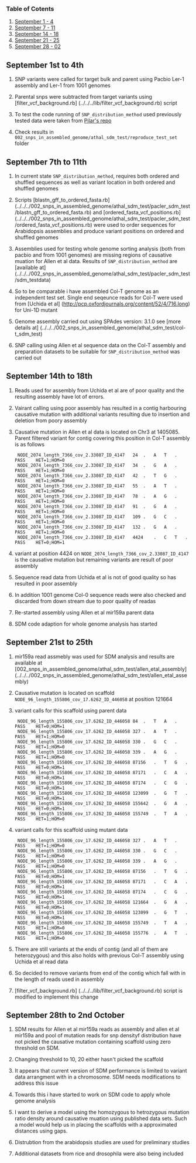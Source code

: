 ### Table of Cotents
1. [September 1 - 4](#september-1st-to-4th)
2. [September 7 - 11](#september-7th-to-11th)
3. [September 14 - 18](#september-14th-to-18th)
4. [September 21 - 25](#september-21st-to-25th)
5. [September 28 - 02](#september-28th-to-2nd-october)


## September 1st to 4th

1. SNP variants were called for target bulk and parent using Pacbio Ler-1 assembly and Ler-1 from 1001 genomes

2. Parental snps were subtracted from target variants using [filter\_vcf\_background.rb] (../../../lib/filter_vcf_background.rb) script

3. To test the code running of `SNP_distribution_method` used previously tested data were taken from [Pilar's repo](https://github.com/pilarcormo/SNP_distribution_method/tree/master/arabidopsis_datasets/No_centromere/100kb_contigs/bcf2_nocen_chr3_100kb)

4. Check results in `002_snps_in_assembled_genome/athal_sdm_test/reproduce_test_set` folder



## September 7th to 11th

1. In current state `SNP_distribution_method`, requires both ordered and shuffled sequences as well as variant location in both ordered and shuffled genomes

2. Scripts [blastn\_gff\_to\_ordered_fasta.rb] (../../../002_snps_in_assembled_genome/athal_sdm_test/pacler_sdm_test/blastn_gff_to_ordered_fasta.rb) and [ordered\_fasta\_vcf\_positions.rb] (../../../002_snps_in_assembled_genome/athal_sdm_test/pacler_sdm_test/ordered_fasta_vcf_positions.rb) were used to order sequences for Arabidopsis assemblies and produce variant positions on ordered and shuffled genomes

3. Assemblies used for testing whole genome sorting analysis (both from pacbio and from 1001 genomes) are missing regions of causative muation for Allen et al data. Results of `SNP_distribution_method` are [available at] (../../../002_snps_in_assembled_genome/athal_sdm_test/pacler_sdm_test/sdm_testdata)

4. So to be comparable i have assembled Col-T genome as an independent test set. Single end seqeunce reads for Col-T were used from [Uchida et al] (http://pcp.oxfordjournals.org/content/52/4/716.long) for Uni-1D mutant

5. Genome assembly carried out using SPAdes version: 3.1.0 see [more details at] (../../../002_snps_in_assembled_genome/athal_sdm_test/col-t_sdm_test)

6. SNP calling using Allen et al sequence data on the Col-T assembly and preparation datasets to be suitable for `SNP_distribution_method` was carried out



## September 14th to 18th

1. Reads used for assembly from Uchida et al are of poor quality and the resulting assembly have lot of errors.

2. Vairant calling using poor assembly has resulted in a contig harbouring causative mutation with additional variants resulting due to insertion and deletion from poory assembly

3. Causative mutation in Allen et al data is located on Chr3 at 1405085. Parent filtered variant for contig covering this position in Col-T assembly is as follows

		NODE_2074_length_7366_cov_2.33087_ID_4147	24	.	A	T	.	PASS	HET=1;HOM=0
		NODE_2074_length_7366_cov_2.33087_ID_4147	34	.	G	A	.	PASS	HET=1;HOM=0
		NODE_2074_length_7366_cov_2.33087_ID_4147	42	.	T	G	.	PASS	HET=1;HOM=0
		NODE_2074_length_7366_cov_2.33087_ID_4147	55	.	A	T	.	PASS	HET=1;HOM=0
		NODE_2074_length_7366_cov_2.33087_ID_4147	78	.	A	G	.	PASS	HET=1;HOM=0
		NODE_2074_length_7366_cov_2.33087_ID_4147	91	.	G	A	.	PASS	HET=1;HOM=0
		NODE_2074_length_7366_cov_2.33087_ID_4147	109	.	G	C	.	PASS	HET=1;HOM=0
		NODE_2074_length_7366_cov_2.33087_ID_4147	132	.	G	A	.	PASS	HET=1;HOM=0
		NODE_2074_length_7366_cov_2.33087_ID_4147	4424	.	C	T	.	PASS	HET=0;HOM=1
		
4. variant at position 4424 on `NODE_2074_length_7366_cov_2.33087_ID_4147` is the causative mutation but remaining variants are result of poor assembly

5. Sequence read data from Uchida et al is not of good quality so has resulted in poor assembly 

6. In addition 1001 genome Col-0 sequence reads were also checked and discarded from down stream due to poor quality of readas

7. Re-started assembly using Allen et al mir159a parent data

8. SDM code adaption for whole genome analysis has started


## September 21st to 25th

1. mir159a read assmebly was used for SDM analysis and results are available at [002\_snps\_in\_assembled\_genome/athal\_sdm\_test/allen\_etal\_assembly] (../../../002_snps_in_assembled_genome/athal_sdm_test/allen_etal_assembly)

2. Causative mutation is located on scaffold `NODE_96_length_155806_cov_17.6262_ID_446058` at position 121664

3. variant calls for this scaffold using parent data

		NODE_96_length_155806_cov_17.6262_ID_446058	84	.	T	A	.	PASS	HET=0;HOM=1
		NODE_96_length_155806_cov_17.6262_ID_446058	327	.	A	T	.	PASS	HET=1;HOM=0
		NODE_96_length_155806_cov_17.6262_ID_446058	330	.	G	C	.	PASS	HET=1;HOM=0
		NODE_96_length_155806_cov_17.6262_ID_446058	339	.	A	G	.	PASS	HET=1;HOM=0
		NODE_96_length_155806_cov_17.6262_ID_446058	87156	.	T	G	.	PASS	HET=0;HOM=1
		NODE_96_length_155806_cov_17.6262_ID_446058	87171	.	C	A	.	PASS	HET=0;HOM=1
		NODE_96_length_155806_cov_17.6262_ID_446058	87174	.	C	G	.	PASS	HET=0;HOM=1
		NODE_96_length_155806_cov_17.6262_ID_446058	123099	.	G	T	.	PASS	HET=0;HOM=1
		NODE_96_length_155806_cov_17.6262_ID_446058	155642	.	G	A	.	PASS	HET=0;HOM=1
		NODE_96_length_155806_cov_17.6262_ID_446058	155749	.	T	A	.	PASS	HET=1;HOM=0


4. variant calls for this scaffold using mutant data

		NODE_96_length_155806_cov_17.6262_ID_446058	327	.	A	T	.	PASS	HET=1;HOM=0
		NODE_96_length_155806_cov_17.6262_ID_446058	330	.	G	C	.	PASS	HET=1;HOM=0
		NODE_96_length_155806_cov_17.6262_ID_446058	339	.	A	G	.	PASS	HET=1;HOM=0
		NODE_96_length_155806_cov_17.6262_ID_446058	87156	.	T	G	.	PASS	HET=0;HOM=1
		NODE_96_length_155806_cov_17.6262_ID_446058	87171	.	C	A	.	PASS	HET=0;HOM=1
		NODE_96_length_155806_cov_17.6262_ID_446058	87174	.	C	G	.	PASS	HET=0;HOM=1
		NODE_96_length_155806_cov_17.6262_ID_446058	121664	.	G	A	.	PASS	HET=0;HOM=1
		NODE_96_length_155806_cov_17.6262_ID_446058	123099	.	G	T	.	PASS	HET=0;HOM=1
		NODE_96_length_155806_cov_17.6262_ID_446058	155749	.	T	A	.	PASS	HET=1;HOM=0
		NODE_96_length_155806_cov_17.6262_ID_446058	155776	.	A	T	.	PASS	HET=1;HOM=0

5. There are still variants at the ends of contig (and all of them are heterozygous) and this also holds with previous Col-T assembly using Uchida et al read data

6. So decided to remove variants from end of the contig which fall with in the length of reads used in assembly

7. [filter\_vcf\_background.rb] (../../../lib/filter_vcf_background.rb) script is modified to implement this change

## September 28th to 2nd October

1. SDM results for Allen et al mir159a reads as assembly and allen et al mir159a and pool of mutation reads for snp densityf distribution have not picked the causative mutation containing scaffold using zero threshold on SDM.

2. Changing threshold to 10, 20 either hasn't picked the scaffold

3. It appears that current version of SDM performance is limited to variant data arrangment with in a chromosome. SDM needs modifications to address this issue

4. Towards this i have started to work on SDM code to apply whole genome analysis

5. I want to derive a model using the homozygous to hetrozygous mutation ratio density around causative muation using published data sets. Such a model would help us in placing the scaffolds with a approximated distances using gaps.

6. Distrubtion from the arabidopsis studies are used for preliminary studies

7. Additional datasets from rice and drosophila were also being included
